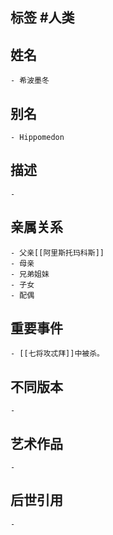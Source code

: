 ## 标签  #人类
## 姓名
	- 希波墨冬
## 别名
	- Hippomedon
## 描述
	-
## 亲属关系
	- 父亲[[阿里斯托玛科斯]]
	- 母亲
	- 兄弟姐妹
	- 子女
	- 配偶
## 重要事件
	- [[七将攻忒拜]]中被杀。
## 不同版本
	-
## 艺术作品
	-
## 后世引用
	-
